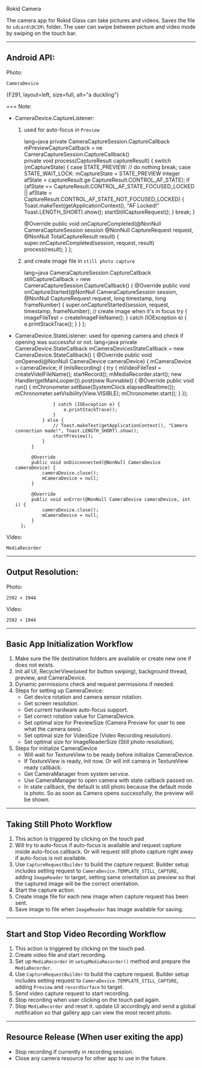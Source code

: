 Rokid Camera

The camera app for Rokid Glass can take pictures and videos. Saves the file to `sdcard\DCIM\` folder. The user can swipe between picture and video mode by swiping on the touch bar.

---
## Android API:

Photo:
```
CameraDevice
```
{F291, layout=left, size=full, alt="a duckling"}

=== Note:
	
- CameraDevice.CaptureListener: 
	1. used for auto-focus in `Preview` 
	
		lang=java
		private CameraCaptureSession.CaptureCallback mPreviewCaptureCallback = ne  CameraCaptureSession.CaptureCallback()   
		  private void process(CaptureResult captureResult) {
		      switch (mCaptureState) {
		          case STATE_PREVIEW:
		              // do nothing
		              break;
		          case STATE_WAIT_LOCK:
		              mCaptureState = STATE_PREVIEW
		              Integer afState = captureResult.ge  CaptureResult.CONTROL_AF_STATE);
		              if (afState == CaptureResult.CONTROL_AF_STATE_FOCUSED_LOCKED ||
		                      afState =  CaptureResult.CONTROL_AF_STATE_NOT_FOCUSED_LOCKED) {
		                  Toast.makeText(getApplicationContext(), "AF Locked!"  Toast.LENGTH_SHORT).show();
		                  startStillCaptureRequest();
		              }
		              break;
		      }
		    
		  @Override
		  public void onCaptureCompleted(@NonNull CameraCaptureSession session  @NonNull CaptureRequest request, @NonNull TotalCaptureResult result) {
		      super.onCaptureCompleted(session, request, result)  
		      process(result);
		  }
		};
		
	2. and create image file in `still photo capture`
	
		lang=java
		CameraCaptureSession.CaptureCallback stillCaptureCallback = new CameraCaptureSession.CaptureCallback() {
            @Override
            public void onCaptureStarted(@NonNull CameraCaptureSession session, @NonNull CaptureRequest request, long timestamp, long frameNumber) {
                super.onCaptureStarted(session, request, timestamp, frameNumber);
                // create image when it's in focus
                try {
                    imageFileTest = createImageFileName();
                } catch (IOException e) {
                    e.printStackTrace();
                }
            }
        };
	
- CameraDevice.StateListener: used for opening camera and check if opening was successful or not.
		lang=java
		private CameraDevice.StateCallback mCameraDevicesStateCallback = new CameraDevice.StateCallback() {
	        @Override
	        public void onOpened(@NonNull CameraDevice cameraDevice) {
	            mCameraDevice = cameraDevice;
	            if (mIsRecording) {
	                try {
	                    mVideoFileTest = createVidelFileName();
	                    startRecord();
	                    mMediaRecorder.start();
	                    new Handler(getMainLooper()).post(new Runnable() {
	                        @Override
	                        public void run() {
	                            mChronometer.setBase(SystemClock.elapsedRealtime());
	                            mChronometer.setVisibility(View.VISIBLE);
	                            mChronometer.start();
	                        }
	                    });

	                } catch (IOException e) {
	                    e.printStackTrace();
	                }
	            } else {
	                // Toast.makeText(getApplicationContext(), "Camera connection made!", Toast.LENGTH_SHORT).show();
	                startPreview();
	            }
	        }

	        @Override
	        public void onDisconnected(@NonNull CameraDevice cameraDevice) {
	            cameraDevice.close();
	            mCameraDevice = null;
	        }

	        @Override
	        public void onError(@NonNull CameraDevice cameraDevice, int i) {
	            cameraDevice.close();
	            mCameraDevice = null;
	        }
	    };

Video:
```
MediaRecorder
```
---
## Output Resolution:

Photo:

```
2592 × 1944
```

Video:

```
2592 × 1944
```

---
## Basic App Initialization Workflow

1. Make sure the file destination folders are available or create new one if does not exists.
2. Init all UI, RecyclerView(used for button swiping), background thread, preview, and CameraDevice. 
4. Dynamic permissions check and request permissions if needed.
4. Steps for setting up CameraDevice:
	- Get device rotation and camera sensor rotation.
	- Get screen resolution.
	- Get current hardware auto-focus support.
	- Set correct rotation value for CameraDevice.
	- Set optimal size for PreviewSize (Camera Preview for user to see what the camera sees).
	- Set optimal size for VideoSize (Video Recording resolution).
	- Set optimal size for ImageReaderSize (Still photo resolution).
5. Steps for initialize CameraDevice
	- Will wait for TextureView to be ready before initialize CameraDevice.
	- If TextureView is ready, init now. Or will init camera in TextureView ready callback.
	- Get CameraManager from system service.
	- Use CameraManager to open camera with state callback passed on.
	- In state callback, the default is still photo because the default mode is photo. So as soon as Camera opens successfully, the preview will be shown. 

---
## Taking Still Photo Workflow

1. This action is triggered by clicking on the touch pad
2. Will try to auto-focus if auto-focus is available and request capture inside auto-focus callback. Or will request still photo capture right away if auto-focus is not available.
3. Use `CaptureRequestBuilder` to build the capture request. Builder setup includes setting request to `CameraDevice.TEMPLATE_STILL_CAPTURE`, adding `ImageReader` to target, setting same orientation as preview so that the captured image will be the correct orientation.
4. Start the capture action.
5. Create image file for each new image when capture request has been sent.
6. Save image to file when `ImageReader` has image available for saving.

---
## Start and Stop Video Recording Workflow

1. This action is triggered by clicking on the touch pad.
2. Create video file and start recording.
3. Set up `MediaRecorder` in `setupMediaRecorder()` method and prepare the `MediaRecorder`.
4. Use `CaptureRequestBuilder` to build the capture request. Builder setup includes setting request to `CameraDevice.TEMPLATE_STILL_CAPTURE`, adding `Preview` and `recordSurface` to target.
5. Send video capture request to start recording.
6. Stop recording when user clicking on the touch pad again.
7. Stop `MediaRecorder` and reset it. update UI accordingly and send a global notification so that gallery app can view the most recent photo.

---
## Resource Release (When user exiting the app)

- Stop recording if currently in recording session.
- Close any camera resource for other app to use in the future.



